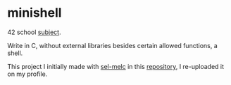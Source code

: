 # minishell

42 school [subject](https://cdn.intra.42.fr/pdf/pdf/68418/en.subject.pdf).

Write in C, without external libraries besides certain allowed functions, a shell.

This project I initially made with [sel-melc](https://github.com/SaltyMilk) in this [repository](https://github.com/SaltyMilk/minishell), I re-uploaded it on my profile.
